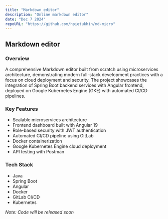 ```yaml
---
title: "Markdown editor"
description: "Online markdown editor"
date: "Dec 7 2024"
repoURL: "https://github.com/hpietukhin/md-micro"
---
```




## Markdown editor

### Overview
A comprehensive Markdown editor built from scratch using microservices architecture, demonstrating modern full-stack development practices with a focus on cloud deployment and security. The project showcases the integration of Spring Boot backend services with Angular frontend, deployed on Google Kubernetes Engine (GKE) with automated CI/CD pipelines.

### Key Features
- Scalable microservices architecture
- Frontend dashboard built with Angular 19
- Role-based security with JWT authentication
- Automated CI/CD pipeline using GitLab
- Docker containerization
- Google Kubernetes Engine cloud deployment
- API testing with Postman

### Tech Stack
- Java
- Spring Boot
- Angular
- Docker
- GitLab CI/CD
- Kubernetes 

<em> Note: Code will be released soon </em>
